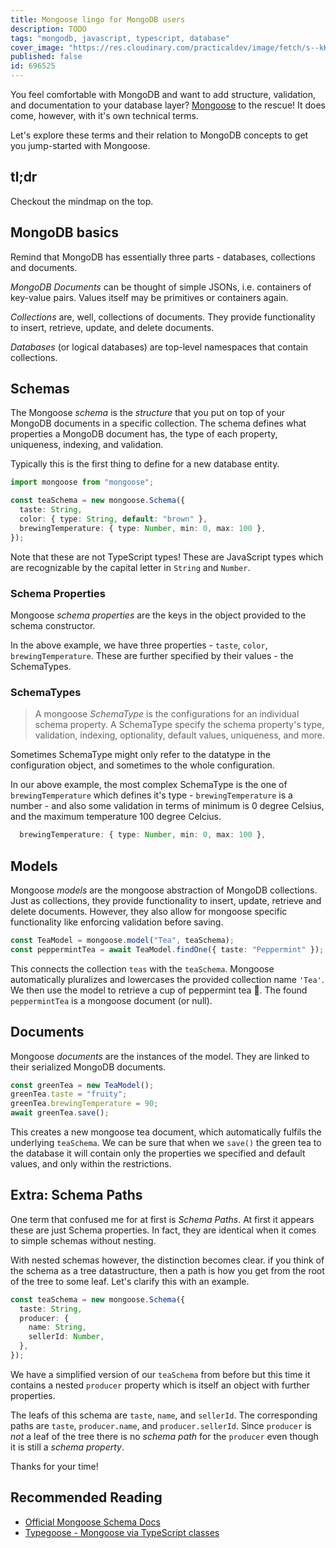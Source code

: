 ```yaml
---
title: Mongoose lingo for MongoDB users
description: TODO
tags: "mongodb, javascript, typescript, database"
cover_image: "https://res.cloudinary.com/practicaldev/image/fetch/s--kKx_qBMC--/c_imagga_scale,f_auto,fl_progressive,h_420,q_auto,w_1000/https://dev-to-uploads.s3.amazonaws.com/uploads/articles/0ztdklh7uow70ydussr1.png"
published: false
id: 696525
---
```


You feel comfortable with MongoDB and want to add structure, validation, and documentation to your database layer? [Mongoose](https://mongoosejs.com/) to the rescue! It does come, however, with it's own technical terms.

Let's explore these terms and their relation to MongoDB concepts to get you jump-started with Mongoose.

## tl;dr

Checkout the mindmap on the top.

## MongoDB basics

Remind that MongoDB has essentially three parts - databases, collections and documents.

_MongoDB Documents_ can be thought of simple JSONs, i.e. containers of key-value pairs. Values itself may be primitives or containers again.

_Collections_ are, well, collections of documents. They provide functionality to insert, retrieve, update, and delete documents.

_Databases_ (or logical databases) are top-level namespaces that contain collections.

## Schemas

The Mongoose _schema_ is the _structure_ that you put on top of your MongoDB documents in a specific collection. The schema defines what properties a MongoDB document has, the type of each property, uniqueness, indexing, and validation.

Typically this is the first thing to define for a new database entity.

```typescript
import mongoose from "mongoose";

const teaSchema = new mongoose.Schema({
  taste: String,
  color: { type: String, default: "brown" },
  brewingTemperature: { type: Number, min: 0, max: 100 },
});
```

Note that these are not TypeScript types! These are JavaScript types which are recognizable by the capital letter in `String` and `Number`.

### Schema Properties

Mongoose _schema properties_ are the keys in the object provided to the schema constructor.

In the above example, we have three properties - `taste`, `color`, `brewingTemperature`. These are further specified by their values - the SchemaTypes.

### SchemaTypes

> A mongoose _SchemaType_ is the configurations for an individual schema property. A SchemaType specify the schema property's type, validation, indexing, optionality, default values, uniqueness, and more.

Sometimes SchemaType might only refer to the datatype in the configuration object, and sometimes to the whole configuration.

In our above example, the most complex SchemaType is the one of `brewingTemperature` which defines it's type - `brewingTemperature` is a number - and also some validation in terms of minimum is 0 degree Celsius, and the maximum temperature 100 degree Celcius.

```typescript
  brewingTemperature: { type: Number, min: 0, max: 100 },
```

## Models

Mongoose _models_ are the mongoose abstraction of MongoDB collections. Just as collections, they provide functionality to insert, update, retrieve and delete documents. However, they also allow for mongoose specific functionality like enforcing validation before saving.

```typescript
const TeaModel = mongoose.model("Tea", teaSchema);
const peppermintTea = await TeaModel.findOne({ taste: "Peppermint" });
```

This connects the collection `teas` with the `teaSchema`. Mongoose automatically pluralizes and lowercases the provided collection name `'Tea'`. We then use the model to retrieve a cup of peppermint tea :tea:. The found `peppermintTea` is a mongoose document (or null).

## Documents

Mongoose _documents_ are the instances of the model. They are linked to their serialized MongoDB documents.

```typescript
const greenTea = new TeaModel();
greenTea.taste = "fruity";
greenTea.brewingTemperature = 90;
await greenTea.save();
```

This creates a new mongoose tea document, which automatically fulfils the underlying `teaSchema`. We can be sure that when we `save()` the green tea to the database it will contain only the properties we specified and default values, and only within the restrictions.

## Extra: Schema Paths

One term that confused me for at first is _Schema Paths_. At first it appears these are just Schema properties. In fact, they are identical when it comes to simple schemas without nesting.

With nested schemas however, the distinction becomes clear. if you think of the schema as a tree datastructure, then a path is how you get from the root of the tree to some leaf. Let's clarify this with an example.

```typescript
const teaSchema = new mongoose.Schema({
  taste: String,
  producer: {
    name: String,
    sellerId: Number,
  },
});
```

We have a simplified version of our `teaSchema` from before but this time it contains a nested `producer` property which is itself an object with further properties.

The leafs of this schema are `taste`, `name`, and `sellerId`. The corresponding paths are `taste`, `producer.name`, and `producer.sellerId`. Since `producer` is _not_ a leaf of the tree there is no _schema path_ for the `producer` even though it is still a _schema property_.

Thanks for your time!

## Recommended Reading

- [Official Mongoose Schema Docs](https://mongoosejs.com/docs/guide.html)
- [Typegoose - Mongoose via TypeScript classes](https://typegoose.github.io/typegoose/)

